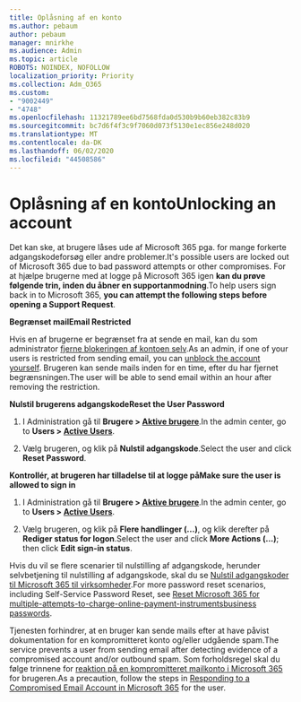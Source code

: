 ```yaml
---
title: Oplåsning af en konto
ms.author: pebaum
author: pebaum
manager: mnirkhe
ms.audience: Admin
ms.topic: article
ROBOTS: NOINDEX, NOFOLLOW
localization_priority: Priority
ms.collection: Adm_O365
ms.custom:
- "9002449"
- "4748"
ms.openlocfilehash: 11321789ee6bd7568fda0d530b9b60eb382c83b9
ms.sourcegitcommit: bc7d6f4f3c9f7060d073f5130e1ec856e248d020
ms.translationtype: MT
ms.contentlocale: da-DK
ms.lasthandoff: 06/02/2020
ms.locfileid: "44508586"
---
```

# <a name="unlocking-an-account"></a><span data-ttu-id="c9ba0-102">Oplåsning af en konto</span><span class="sxs-lookup"><span data-stu-id="c9ba0-102">Unlocking an account</span></span>

<span data-ttu-id="c9ba0-103">Det kan ske, at brugere låses ude af Microsoft 365 pga. for mange forkerte adgangskodeforsøg eller andre problemer.</span><span class="sxs-lookup"><span data-stu-id="c9ba0-103">It's possible users are locked out of Microsoft 365 due to bad password attempts or other compromises.</span></span> <span data-ttu-id="c9ba0-104">For at hjælpe brugerne med at logge på Microsoft 365 igen **kan du prøve følgende trin, inden du åbner en supportanmodning**.</span><span class="sxs-lookup"><span data-stu-id="c9ba0-104">To help users sign back in to Microsoft 365, **you can attempt the following steps before opening a Support Request**.</span></span> 

<span data-ttu-id="c9ba0-105">**Begrænset mail**</span><span class="sxs-lookup"><span data-stu-id="c9ba0-105">**Email Restricted**</span></span>

<span data-ttu-id="c9ba0-106">Hvis en af brugerne er begrænset fra at sende en mail, kan du som administrator [fjerne blokeringen af kontoen selv](https://docs.microsoft.com/microsoft-365/security/office-365-security/removing-user-from-restricted-users-portal-after-spam).</span><span class="sxs-lookup"><span data-stu-id="c9ba0-106">As an admin, if one of your users is restricted from sending email, you can [unblock the account yourself](https://docs.microsoft.com/microsoft-365/security/office-365-security/removing-user-from-restricted-users-portal-after-spam).</span></span> <span data-ttu-id="c9ba0-107">Brugeren kan sende mails inden for en time, efter du har fjernet begrænsningen.</span><span class="sxs-lookup"><span data-stu-id="c9ba0-107">The user will be able to send email within an hour after removing the restriction.</span></span>

<span data-ttu-id="c9ba0-108">**Nulstil brugerens adgangskode**</span><span class="sxs-lookup"><span data-stu-id="c9ba0-108">**Reset the User Password**</span></span>

1. <span data-ttu-id="c9ba0-109">I Administration gå til **Brugere > [Aktive brugere](https://admin.microsoft.com/Adminportal/Home?source=applauncher#/users)**.</span><span class="sxs-lookup"><span data-stu-id="c9ba0-109">In the admin center, go to **Users > [Active Users](https://admin.microsoft.com/Adminportal/Home?source=applauncher#/users)**.</span></span>

2. <span data-ttu-id="c9ba0-110">Vælg brugeren, og klik på **Nulstil adgangskode**.</span><span class="sxs-lookup"><span data-stu-id="c9ba0-110">Select the user and click **Reset Password**.</span></span>

<span data-ttu-id="c9ba0-111">**Kontrollér, at brugeren har tilladelse til at logge på**</span><span class="sxs-lookup"><span data-stu-id="c9ba0-111">**Make sure the user is allowed to sign in**</span></span>

1. <span data-ttu-id="c9ba0-112">I Administration gå til **Brugere > [Aktive brugere](https://admin.microsoft.com/Adminportal/Home?source=applauncher#/users)**.</span><span class="sxs-lookup"><span data-stu-id="c9ba0-112">In the admin center, go to **Users > [Active Users](https://admin.microsoft.com/Adminportal/Home?source=applauncher#/users)**.</span></span>

2. <span data-ttu-id="c9ba0-113">Vælg brugeren, og klik på **Flere handlinger (...)**, og klik derefter på **Rediger status for logon**.</span><span class="sxs-lookup"><span data-stu-id="c9ba0-113">Select the user and click **More Actions (...)**; then click **Edit sign-in status**.</span></span>

<span data-ttu-id="c9ba0-114">Hvis du vil se flere scenarier til nulstilling af adgangskode, herunder selvbetjening til nulstilling af adgangskode, skal du se [Nulstil adgangskoder til Microsoft 365 til virksomheder](https://docs.microsoft.com/microsoft-365/admin/add-users/reset-passwords?view=o365-worldwide).</span><span class="sxs-lookup"><span data-stu-id="c9ba0-114">For more password reset scenarios, including Self-Service Password Reset, see [Reset Microsoft 365 for multiple-attempts-to-charge-online-payment-instrumentsbusiness passwords](https://docs.microsoft.com/microsoft-365/admin/add-users/reset-passwords?view=o365-worldwide).</span></span>

<span data-ttu-id="c9ba0-115">Tjenesten forhindrer, at en bruger kan sende mails efter at have påvist dokumentation for en kompromitteret konto og/eller udgående spam.</span><span class="sxs-lookup"><span data-stu-id="c9ba0-115">The service prevents a user from sending email after detecting evidence of a compromised account and/or outbound spam.</span></span> <span data-ttu-id="c9ba0-116">Som forholdsregel skal du følge trinnene for [reaktion på en kompromitteret mailkonto i Microsoft 365](https://docs.microsoft.com/microsoft-365/security/office-365-security/responding-to-a-compromised-email-account) for brugeren.</span><span class="sxs-lookup"><span data-stu-id="c9ba0-116">As a precaution, follow the steps in [Responding to a Compromised Email Account in Microsoft 365](https://docs.microsoft.com/microsoft-365/security/office-365-security/responding-to-a-compromised-email-account) for the user.</span></span>
